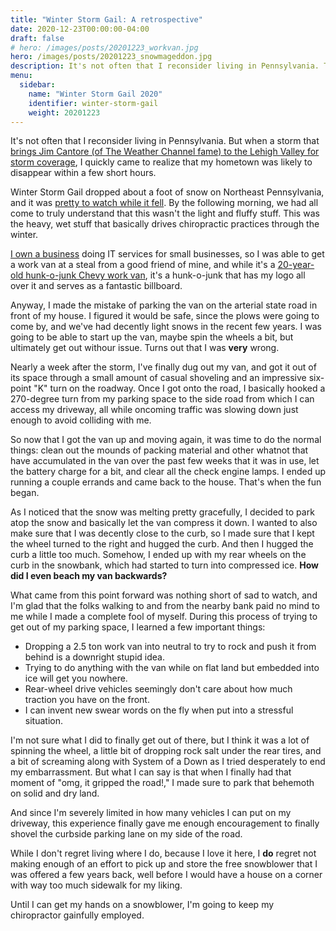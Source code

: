 ```yaml
---
title: "Winter Storm Gail: A retrospective"
date: 2020-12-23T00:00:00-04:00
draft: false
# hero: /images/posts/20201223_workvan.jpg
hero: /images/posts/20201223_snowmageddon.jpg
description: It's not often that I reconsider living in Pennsylvania. This last storm changed that.
menu:
  sidebar:
    name: "Winter Storm Gail 2020"
    identifier: winter-storm-gail
    weight: 20201223
---
```


It's not often that I reconsider living in Pennsylvania. But when a storm that [brings Jim Cantore (of The Weather Channel fame) to the Lehigh Valley for storm coverage](https://www.mcall.com/news/weather/mc-nws-jim-cantore-allentown-winter-storm-20201215-jwvxnk4fqngeban34cjsbjyyi4-story.html), I quickly came to realize that my hometown was likely to disappear within a few short hours.

Winter Storm Gail dropped about a foot of snow on Northeast Pennsylvania, and it was [pretty to watch while it fell](/files/20201217_snowstorm.mp4). By the following morning, we had all come to truly understand that this wasn't the light and fluffy stuff. This was the heavy, wet stuff that basically drives chiropractic practices through the winter.

[I own a business](https://www.hlvpa.com) doing IT services for small businesses, so I was able to get a work van at a steal from a good friend of mine, and while it's a [20-year-old hunk-o-junk Chevy work van](https://www.youtube.com/watch?v=GDcL4pit5Eo), it's a hunk-o-junk that has my logo all over it and serves as a fantastic billboard.

Anyway, I made the mistake of parking the van on the arterial state road in front of my house. I figured it would be safe, since the plows were going to come by, and we've had decently light snows in the recent few years. I was going to be able to start up the van, maybe spin the wheels a bit, but ultimately get out withour issue. Turns out that I was **very** wrong.

Nearly a week after the storm, I've finally dug out my van, and got it out of its space through a small amount of casual shoveling and an impressive six-point "K" turn on the roadway. Once I got onto the road, I basically hooked a 270-degree turn from my parking space to the side road from which I can access my driveway, all while oncoming traffic was slowing down just enough to avoid colliding with me.

So now that I got the van up and moving again, it was time to do the normal things: clean out the mounds of packing material and other whatnot that have accumulated in the van over the past few weeks that it was in use, let the battery charge for a bit, and clear all the check engine lamps. I ended up running a couple errands and came back to the house. That's when the fun began.

As I noticed that the snow was melting pretty gracefully, I decided to park atop the snow and basically let the van compress it down. I wanted to also make sure that I was decently close to the curb, so I made sure that I kept the wheel turned to the right and hugged the curb. And then I hugged the curb a little too much. Somehow, I ended up with my rear wheels on the curb in the snowbank, which had started to turn into compressed ice. **How did I even beach my van backwards?**

What came from this point forward was nothing short of sad to watch, and I'm glad that the folks walking to and from the nearby bank paid no mind to me while I made a complete fool of myself. During this process of trying to get out of my parking space, I learned a few important things:

- Dropping a 2.5 ton work van into neutral to try to rock and push it from behind is a downright stupid idea.
- Trying to do anything with the van while on flat land but embedded into ice will get you nowhere.
- Rear-wheel drive vehicles seemingly don't care about how much traction you have on the front.
- I can invent new swear words on the fly when put into a stressful situation.

I'm not sure what I did to finally get out of there, but I think it was a lot of spinning the wheel, a little bit of dropping rock salt under the rear tires, and a bit of screaming along with System of a Down as I tried desperately to end my embarrassment. But what I can say is that when I finally had that moment of "omg, it gripped the road!," I made sure to park that behemoth on solid and dry land.

And since I'm severely limited in how many vehicles I can put on my driveway, this experience finally gave me enough encouragement to finally shovel the curbside parking lane on my side of the road.

While I don't regret living where I do, because I love it here, I **do** regret not making enough of an effort to pick up and store the free snowblower that I was offered a few years back, well before I would have a house on a corner with way too much sidewalk for my liking.

Until I can get my hands on a snowblower, I'm going to keep my chiropractor gainfully employed.
